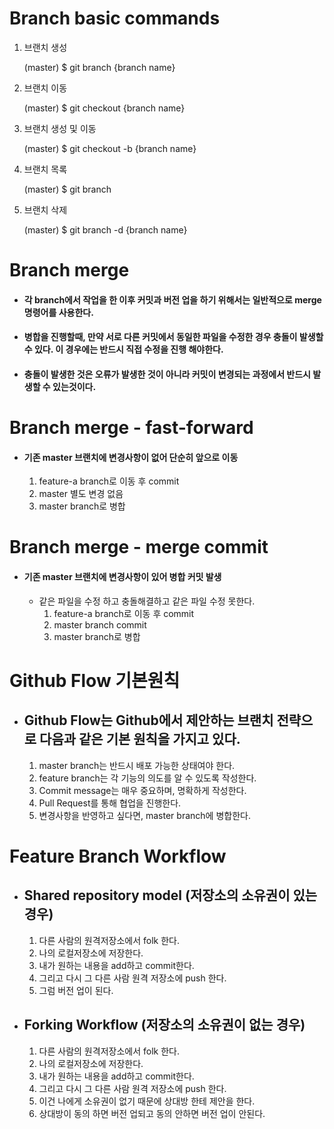 # Branch basic commands

1. 브랜치 생성

   (master) $ git branch {branch name}

2. 브랜치 이동

   (master) $ git checkout {branch name}

3. 브랜치 생성 및 이동

   (master) $ git checkout -b {branch name}

4. 브랜치 목록

   (master) $ git branch

5. 브랜치 삭제

   (master) $ git branch -d {branch name}



# Branch merge

- #### 각 branch에서 작업을 한 이후 커밋과 버전 업을 하기 위해서는 일반적으로 merge 명령어를 사용한다.

- #### 병합을 진행할때, 만약 서로 다른 커밋에서 동일한 파일을 수정한 경우 충돌이 발생할 수 있다. 이 경우에는 반드시 직접 수정을 진행 해야한다.

- #### 충돌이 발생한 것은 오류가 발생한 것이 아니라 커밋이 변경되는 과정에서 반드시 발생할 수 있는것이다.



# Branch merge - fast-forward

- #### 기존 master 브랜치에 변경사항이 없어 단순히 앞으로 이동

  1. feature-a branch로 이동 후 commit
  2. master 별도 변경 없음
  3. master branch로 병합



# Branch merge - merge commit

- #### 기존 master 브랜치에 변경사항이 있어 병합 커밋 발생

  - 같은 파일을 수정 하고 충돌해결하고 같은 파일 수정 못한다.
    1. feature-a branch로 이동 후 commit
    2. master branch commit
    3. master branch로 병합



# Github Flow 기본원칙

- ## Github Flow는 Github에서 제안하는 브랜치 전략으로 다음과 같은 기본 원칙을 가지고 있다. 

  1. master branch는 반드시 배포 가능한 상태여야 한다.
  2. feature branch는 각 기능의 의도를 알 수 있도록 작성한다.
  3. Commit message는 매우 중요하며, 명확하게 작성한다. 
  4. Pull Request를 통해 협업을 진행한다. 
  5. 변경사항을 반영하고 싶다면, master branch에 병합한다.



# Feature Branch Workflow

- ## Shared repository model (저장소의 소유권이 있는 경우)

  1. 다른 사람의 원격저장소에서 folk 한다.
  2. 나의 로컬저장소에 저장한다.
  3. 내가 원하는 내용을 add하고 commit한다.
  4. 그리고 다시 그 다른 사람 원격 저장소에 push 한다.
  5. 그럼 버전 업이 된다.

- ## Forking Workflow (저장소의 소유권이 없는 경우)

  1. 다른 사람의 원격저장소에서 folk 한다.
  2. 나의 로컬저장소에 저장한다.
  3. 내가 원하는 내용을 add하고 commit한다.
  4. 그리고 다시 그 다른 사람 원격 저장소에 push 한다.
  5. 이건 나에게 소유권이 없기 때문에 상대방 한테 제안을 한다.
  6. 상대방이 동의 하면 버전 업되고 동의 안하면 버전 업이 안된다.

